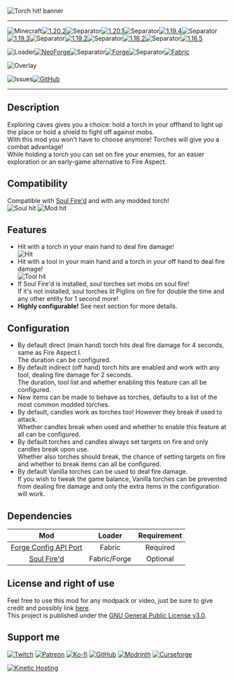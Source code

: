 ![Torch hit! banner](https://raw.githubusercontent.com/Nyphet/mod-fancy-assets/main/torch-hit/banner.gif)

---
![Minecraft](https://raw.githubusercontent.com/Nyphet/mod-fancy-assets/main/minecraft/minecraft.svg)[![1.20.2](https://raw.githubusercontent.com/Nyphet/mod-fancy-assets/main/minecraft/1-20-2.svg)](https://modrinth.com/mod/torch-hit/versions?g=1.20.2)![Separator](https://raw.githubusercontent.com/Nyphet/mod-fancy-assets/main/separator.svg)[![1.20.1](https://raw.githubusercontent.com/Nyphet/mod-fancy-assets/main/minecraft/1-20-1.svg)](https://modrinth.com/mod/torch-hit/versions?g=1.20.1)![Separator](https://raw.githubusercontent.com/Nyphet/mod-fancy-assets/main/separator.svg)[![1.19.4](https://raw.githubusercontent.com/Nyphet/mod-fancy-assets/main/minecraft/1-19-4.svg)](https://modrinth.com/mod/torch-hit/versions?g=1.19.4)![Separator](https://raw.githubusercontent.com/Nyphet/mod-fancy-assets/main/separator.svg)[![1.19.3](https://raw.githubusercontent.com/Nyphet/mod-fancy-assets/main/minecraft/1-19-3.svg)](https://modrinth.com/mod/torch-hit/versions?g=1.19.3)![Separator](https://raw.githubusercontent.com/Nyphet/mod-fancy-assets/main/separator.svg)[![1.19.2](https://raw.githubusercontent.com/Nyphet/mod-fancy-assets/main/minecraft/1-19-2.svg)](https://modrinth.com/mod/torch-hit/versions?g=1.19.2)![Separator](https://raw.githubusercontent.com/Nyphet/mod-fancy-assets/main/separator.svg)[![1.18.2](https://raw.githubusercontent.com/Nyphet/mod-fancy-assets/main/minecraft/1-18-2.svg)](https://modrinth.com/mod/torch-hit/versions?g=1.18.2)![Separator](https://raw.githubusercontent.com/Nyphet/mod-fancy-assets/main/separator.svg)[![1.16.5](https://raw.githubusercontent.com/Nyphet/mod-fancy-assets/main/minecraft/1-16-5.svg)](https://modrinth.com/mod/torch-hit/versions?g=1.16.5)

![Loader](https://raw.githubusercontent.com/Nyphet/mod-fancy-assets/main/loader/loader.svg)[![NeoForge](https://raw.githubusercontent.com/Nyphet/mod-fancy-assets/main/loader/neoforge.svg)](https://modrinth.com/mod/torch-hit/versions?l=neoforge)![Separator](https://raw.githubusercontent.com/Nyphet/mod-fancy-assets/main/separator.svg)[![Forge](https://raw.githubusercontent.com/Nyphet/mod-fancy-assets/main/loader/forge.svg)](https://modrinth.com/mod/torch-hit/versions?l=forge)![Separator](https://raw.githubusercontent.com/Nyphet/mod-fancy-assets/main/separator.svg)[![Fabric](https://raw.githubusercontent.com/Nyphet/mod-fancy-assets/main/loader/fabric.svg)](https://modrinth.com/mod/torch-hit/versions?l=fabric)

![Overlay](https://raw.githubusercontent.com/Nyphet/mod-fancy-assets/main/side/server.svg)

![Issues](https://raw.githubusercontent.com/Nyphet/mod-fancy-assets/main/github/issues.svg)[![GitHub](https://raw.githubusercontent.com/Nyphet/mod-fancy-assets/main/github/github.svg)](https://github.com/Nyphet/torch-hit/issues)

---
## **Description**
Exploring caves gives you a choice: hold a torch in your offhand to light up the place or hold a shield to fight off against mobs.  
With this mod you won't have to choose anymore! Torches will give you a combat advantage!  
While holding a torch you can set on fire your enemies, for an easier exploration or an early-game alternative to Fire Aspect.

## **Compatibility**
Compatible with [Soul Fire'd](https://modrinth.com/mod/soul-fire-d) and with any modded torch!  
![Soul hit](https://raw.githubusercontent.com/Nyphet/mod-fancy-assets/main/torch-hit/soul-hit.gif) ![Mod hit](https://raw.githubusercontent.com/Nyphet/mod-fancy-assets/main/torch-hit/mod-hit.gif)

## **Features**
- Hit with a torch in your main hand to deal fire damage!  
![Hit](https://raw.githubusercontent.com/Nyphet/mod-fancy-assets/main/torch-hit/hit.gif)
- Hit with a tool in your main hand and a torch in your off hand to deal fire damage!  
![Tool hit](https://raw.githubusercontent.com/Nyphet/mod-fancy-assets/main/torch-hit/tool-hit.gif)
- If Soul Fire'd is installed, soul torches set mobs on soul fire!  
  If it's not installed, soul torches lit Piglins on fire for double the time and any other entity for 1 second more!  
- **Highly configurable!** See next section for more details.

## **Configuration**
- By default direct (main hand) torch hits deal fire damage for 4 seconds, same as Fire Aspect I.  
  The duration can be configured.
- By default indirect (off hand) torch hits are enabled and work with any tool, dealing fire damage for 2 seconds.  
  The duration, tool list and whether enabling this feature can all be configured.
- New items can be made to behave as torches, defaults to a list of the most common modded torches.
- By default, candles work as torches too! However they break if used to attack.  
  Whether candles break when used and whether to enable this feature at all can be configured.
- By default torches and candles always set targets on fire and only candles break upon use.  
  Whether also torches should break, the chance of setting targets on fire and whether to break items can all be configured.  
- By default Vanilla torches can be used to deal fire damage.  
  If you wish to tweak the game balance, Vanilla torches can be prevented from dealing fire damage and only the extra items in the configuration will work.

## **Dependencies**
| Mod | Loader | Requirement |
| :-: | :----: | :---------: |
| [Forge Config API Port](https://modrinth.com/mod/forge-config-api-port) | Fabric | Required |
| [Soul Fire'd](https://modrinth.com/mod/soul-fire-d) | Fabric/Forge | Optional |

## **License and right of use**
Feel free to use this mod for any modpack or video, just be sure to give credit and possibly link [here](https://github.com/Nyphet/torch-hit#readme).  
This project is published under the [GNU General Public License v3.0](https://github.com/Nyphet/torch-hit/blob/master/LICENSE).

## **Support me**
[![Twitch](https://raw.githubusercontent.com/Nyphet/mod-fancy-assets/main/twitch/twitch64.png "Twitch")](https://www.twitch.tv/crystal_spider_)
[![Patreon](https://raw.githubusercontent.com/Nyphet/mod-fancy-assets/main/patreon/patreon64.png "Patreon")](https://www.patreon.com/crystalspider)
[![Ko-fi](https://raw.githubusercontent.com/Nyphet/mod-fancy-assets/main/kofi/kofi64.png "Ko-fi")](https://ko-fi.com/crystalspider)
[![GitHub](https://raw.githubusercontent.com/Nyphet/mod-fancy-assets/main/github/github64.png "My other projects")](https://github.com/Nyphet)
[![Modrinth](https://raw.githubusercontent.com/Nyphet/mod-fancy-assets/main/modrinth/modrinth64.png "Modrinth")](https://modrinth.com/user/Nyphet)
[![Curseforge](https://raw.githubusercontent.com/Nyphet/mod-fancy-assets/main/curseforge/curseforge64.png "Curseforge")](https://www.curseforge.com/members/crystal_spider_/projects)

[![Kinetic Hosting](https://raw.githubusercontent.com/Nyphet/mod-fancy-assets/main/hosting/banner-small.png "Kinetic Hosting")](https://billing.kinetichosting.net/aff.php?aff=122)
